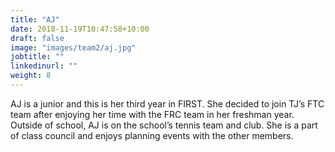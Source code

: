 ```yaml
---
title: "AJ"
date: 2018-11-19T10:47:58+10:00
draft: false
image: "images/team2/aj.jpg"
jobtitle: ""
linkedinurl: ""
weight: 8
---
```


AJ is a junior and this is her third year in FIRST. She decided to join TJ’s FTC team after enjoying her time with the FRC team in her freshman year. Outside of school, AJ is on the school’s tennis team and club. She is a part of class council and enjoys planning events with the other members.
